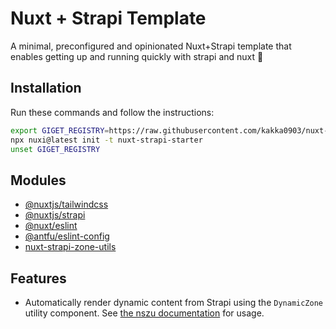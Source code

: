 # Nuxt + Strapi Template

A minimal, preconfigured and opinionated Nuxt+Strapi template that enables getting up and running quickly with strapi and nuxt 🚀

## Installation

Run these commands and follow the instructions:

```bash
export GIGET_REGISTRY=https://raw.githubusercontent.com/kakka0903/nuxt-strapi-template/main
npx nuxi@latest init -t nuxt-strapi-starter
unset GIGET_REGISTRY
```

## Modules

- [@nuxtjs/tailwindcss](https://github.com/nuxt-modules/tailwindcss)
- [@nuxtjs/strapi](https://github.com/nuxt-modules/strapi)
- [@nuxt/eslint](https://github.com/nuxt/eslint)
- [@antfu/eslint-config](https://github.com/antfu/eslint-config)
- [nuxt-strapi-zone-utils](https://github.com/kasperjha/nuxt-strapi-zone-utils)

## Features

- Automatically render dynamic content from Strapi using the `DynamicZone` utility component. See [the nszu documentation](https://github.com/kasperjha/nuxt-strapi-zone-utils) for usage.
